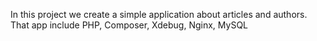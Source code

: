 In this project we create a simple application about articles and authors. That app include PHP, Composer, Xdebug, Nginx, MySQL